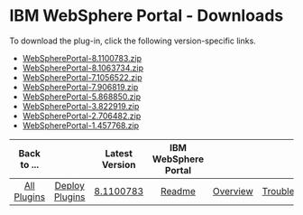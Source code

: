 
# IBM WebSphere Portal - Downloads

To download the plug-in, click the following version-specific links.
- [WebSpherePortal-8.1100783.zip](https://raw.githubusercontent.com/UrbanCode/IBM-UCD-PLUGINS/main/files/WebSpherePortal/WebSpherePortal-8.1100783.zip)
- [WebSpherePortal-8.1063734.zip](https://raw.githubusercontent.com/UrbanCode/IBM-UCD-PLUGINS/main/files/WebSpherePortal/WebSpherePortal-8.1063734.zip)
- [WebSpherePortal-7.1056522.zip](https://raw.githubusercontent.com/UrbanCode/IBM-UCD-PLUGINS/main/files/WebSpherePortal/WebSpherePortal-7.1056522.zip)
- [WebSpherePortal-7.906819.zip](https://raw.githubusercontent.com/UrbanCode/IBM-UCD-PLUGINS/main/files/WebSpherePortal/WebSpherePortal-7.906819.zip)
- [WebSpherePortal-5.868850.zip](https://raw.githubusercontent.com/UrbanCode/IBM-UCD-PLUGINS/main/files/WebSpherePortal/WebSpherePortal-5.868850.zip)
- [WebSpherePortal-3.822919.zip](https://raw.githubusercontent.com/UrbanCode/IBM-UCD-PLUGINS/main/files/WebSpherePortal/WebSpherePortal-3.822919.zip)
- [WebSpherePortal-2.706482.zip](https://raw.githubusercontent.com/UrbanCode/IBM-UCD-PLUGINS/main/files/WebSpherePortal/WebSpherePortal-2.706482.zip)
- [WebSpherePortal-1.457768.zip](https://raw.githubusercontent.com/UrbanCode/IBM-UCD-PLUGINS/main/files/WebSpherePortal/WebSpherePortal-1.457768.zip)

|Back to ...||Latest Version|IBM WebSphere Portal |||||
| :---: | :---: | :---: | :---: | :---: | :---: | :---: | :---: |
|[All Plugins](../../index.md)|[Deploy Plugins](../README.md)|[8.1100783](https://raw.githubusercontent.com/UrbanCode/IBM-UCD-PLUGINS/main/files/WebSpherePortal/WebSpherePortal-8.1100783.zip)|[Readme](README.md)|[Overview](overview.md)|[Troubleshooting](troubleshooting.md)|[Usage](usage.md)|[Steps](steps.md)|
